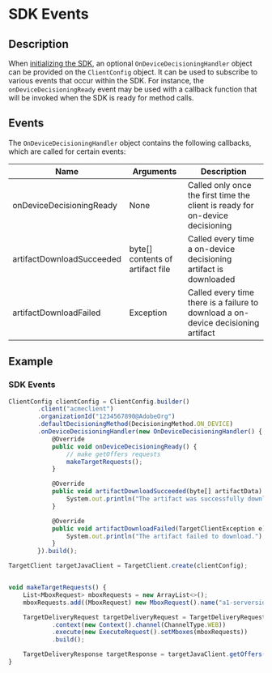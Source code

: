 # SDK Events

## Description

When [initializing the SDK](../initialize-sdk.md), an optional `OnDeviceDecisioningHandler` object can be provided on the `ClientConfig` object. It can be used to subscribe to various events that occur within the SDK. For instance, the `onDeviceDecisioningReady` event may be used with a callback function that will be invoked when the SDK is ready for method calls.

## Events

The `OnDeviceDecisioningHandler` object contains the following callbacks, which are called for certain events:

|Name|Arguments|Description|
| --- | --- | --- |
|onDeviceDecisioningReady|None|Called only once the first time the client is ready for on-device decisioning|
|artifactDownloadSucceeded|byte[] contents of artifact file|Called every time a on-device decisioning artifact is downloaded|
|artifactDownloadFailed|Exception|Called every time there is a failure to download a on-device decisioning artifact|

## Example

<CodeBlock slots="heading, code" repeat="1" languages="Java" />

### SDK Events

```javascript
ClientConfig clientConfig = ClientConfig.builder()
        .client("acmeclient")
        .organizationId("1234567890@AdobeOrg")
        .defaultDecisioningMethod(DecisioningMethod.ON_DEVICE)
        .onDeviceDecisioningHandler(new OnDeviceDecisioningHandler() {
            @Override
            public void onDeviceDecisioningReady() {
                // make getOffers requests
                makeTargetRequests();
            }

            @Override
            public void artifactDownloadSucceeded(byte[] artifactData) {
                System.out.println("The artifact was successfully downloaded.");
            }

            @Override
            public void artifactDownloadFailed(TargetClientException e) {
                System.out.println("The artifact failed to download.");
            }
        }).build();

TargetClient targetJavaClient = TargetClient.create(clientConfig);


void makeTargetRequests() {
    List<MboxRequest> mboxRequests = new ArrayList<>();
    mboxRequests.add((MboxRequest) new MboxRequest().name("a1-serverside-ab").index(1));

    TargetDeliveryRequest targetDeliveryRequest = TargetDeliveryRequest.builder()
            .context(new Context().channel(ChannelType.WEB))
            .execute(new ExecuteRequest().setMboxes(mboxRequests))
            .build();

    TargetDeliveryResponse targetResponse = targetJavaClient.getOffers(targetDeliveryRequest);
}
```